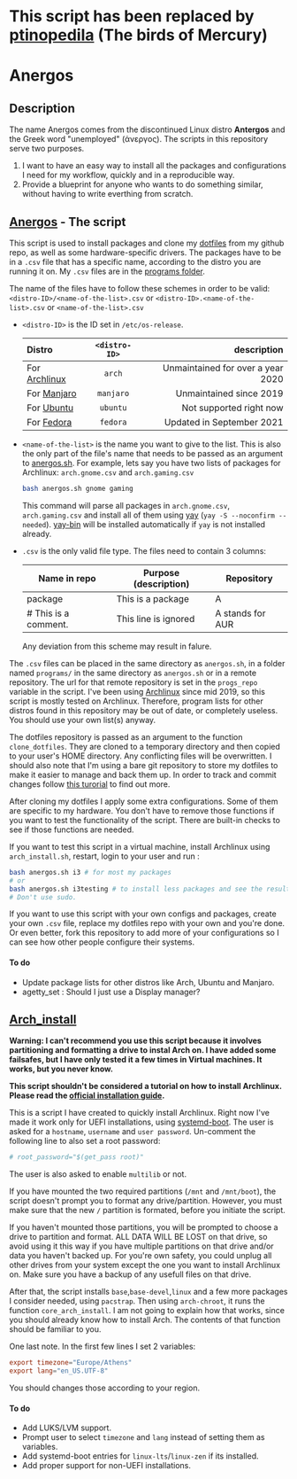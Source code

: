 # This script has been replaced by [ptinopedila](https://github.com/ispanos/ptinopedila) (The birds of Mercury)

# Anergos

## Description

The name Anergos comes from the discontinued Linux distro **Antergos** and the Greek word "unemployed" (άνεργος). The scripts in this repository serve two purposes.

1. I want to have an easy way to install all the packages and configurations I need for my workflow, quickly and in a reproducible way.
2. Provide a blueprint for anyone who wants to do something similar, without having to write everthing from scratch.

## [Anergos](https://github.com/ispanos/anergos/blob/master/anergos.sh) - The script

This script is used to install packages and clone my [dotfiles](https://github.com/ispanos/dotfiles) from my github repo, as well as some hardware-specific drivers.
The packages have to be in a `.csv` file that has a specific name, according to the distro you are running it on. My `.csv` files are in the [programs folder](https://github.com/ispanos/anergos/tree/master/programs).

The name of the files have to follow these schemes in order to be valid:
`<distro-ID>/<name-of-the-list>.csv` or
`<distro-ID>.<name-of-the-list>.csv` or
`<name-of-the-list>.csv`

- `<distro-ID>` is the ID set in `/etc/os-release`.

    | Distro | `<distro-ID>` | description  |
    | :---        |    :----:   |          ---: |
    | For [Archlinux](https://www.archlinux.org/)| `arch` | Unmaintained for over a year 2020 |
    | For [Manjaro](https://manjaro.org/)| `manjaro` | Unmaintained since 2019 |
    | For [Ubuntu](https://ubuntu.com/)| `ubuntu` |  Not supported right now |
    | For [Fedora](https://getfedora.org/)| `fedora` | Updated in September 2021 |

- `<name-of-the-list>` is the name you want to give to the list.
    This is also the only part of the file's name that needs to be passed as an argument to [anergos.sh](https://github.com/ispanos/anergos/blob/master/anergos.sh).
    For example, lets say you have two lists of packages for Archlinux:
    `arch.gnome.csv` and `arch.gaming.csv`

    ```sh
    bash anergos.sh gnome gaming
    ```

    This command will parse all packages in `arch.gnome.csv`, `arch.gaming.csv` and install all of them using [yay](https://github.com/Jguer/yay) (`yay -S --noconfirm --needed`). [yay-bin](https://aur.archlinux.org/packages/yay-bin/) will be installed automatically if `yay` is not installed already.

- `.csv` is the only valid file type.
    The files need to contain 3 columns:

     Name in repo | Purpose (description) | Repository
    | ------------- |-------------| -----|
     package | This is a package | A
     \# This is a comment. | This line is ignored | A stands for AUR

    Any deviation from this scheme may result in falure.

The `.csv` files can be placed in the same directory as `anergos.sh`, in a folder named `programs/` in the same directory as `anergos.sh` or in a remote repository. The url for that remote repository is set in the `progs_repo` variable in the script.
I've been using [Archlinux](https://www.archlinux.org/) since mid 2019, so this script is mostly tested on Archlinux. Therefore, program lists for other distros found in this repository may be out of date, or completely useless. You should use your own list(s) anyway.

The dotfiles repository is passed as an argument to the function `clone_dotfiles`. They are cloned to a temporary directory and then copied to your user's HOME directory. Any conflicting files will be overwritten. I should also note that I'm using a bare git repository to store my dotfiles to make it easier to manage and back them up. In order to track and commit changes follow [this turorial](https://www.atlassian.com/git/tutorials/dotfiles) to find out more.

After cloning my dotfiles I apply some extra configurations. Some of them are specific to my hardware. You don't have to remove those functions if you want to test the functionality of the script. There are built-in checks to see if those functions are needed.

If you want to test this script in a virtual machine, install Archlinux using `arch_install.sh`, restart, login to your user and run :

```sh
bash anergos.sh i3 # for most my packages
# or
bash anergos.sh i3testing # to install less packages and see the results faster.
# Don't use sudo.
```

If you want to use this script with your own configs and packages, create your own `.csv` file, replace my dotfiles repo with your own and you're done. Or even better, fork this repository to add more of your configurations so I can see how other people configure their systems.

#### To do

- Update package lists for other distros like Arch, Ubuntu and Manjaro.
- agetty_set : Should I just use a Display manager?

## [Arch_install](https://github.com/ispanos/anergos/blob/master/arch_install.sh)

**Warning: I can't recommend you use this script because it involves partitioning and formatting a drive to instal Arch on. I have added some failsafes, but I have only tested it a few times in Virtual machines. It works, but you never know.**

**This script shouldn't be considered a tutorial on how to install Archlinux. Please read the [official installation guide](https://wiki.archlinux.org/index.php/Installation_guide).**

This is a script I have created to quickly install Archlinux. Right now I've made it work only for UEFI installations, using [systemd-boot](https://wiki.archlinux.org/index.php/Systemd-boot).
The user is asked for a `hostname`, `username` and `user password`.
Un-comment the following line to also set a root password:

```sh
# root_password="$(get_pass root)"
```

The user is also asked to enable `multilib` or not.

If you have mounted the two required partitions (`/mnt` and `/mnt/boot`), the script doesn't prompt you to format any drive/partition. However, you must make sure that the new `/` partition is formated, before you initiate the script.

If you haven't mounted those partitions, you will be prompted to choose a drive to partition and format. ALL DATA WILL BE LOST on that drive, so avoid using it this way if you have multiple partitions on that drive and/or data you haven't backed up. For you're own safety, you could unplug all other drives from your system except the one you want to install Archlinux on. Make sure you have a backup of any usefull files on that drive.

After that, the script installs `base`,`base-devel`,`linux` and a few more packages I consider needed, using `pacstrap`. Then using `arch-chroot`, it runs the function `core_arch_install`. I am not going to explain how that works, since you should already know how to install Arch. The contents of that function should be familiar to you.

One last note. In the first few lines I set 2 variables:

```conf
export timezone="Europe/Athens"
export lang="en_US.UTF-8"
```

You should changes those according to your region.

#### To do

- Add LUKS/LVM support.
- Prompt user to select `timezone` and `lang` instead of setting them as variables.
- Add systemd-boot entries for `linux-lts`/`linux-zen` if its installed.
- Add proper support for non-UEFI installations.
